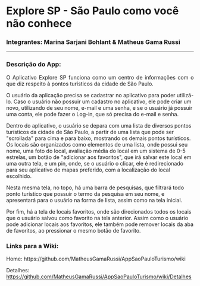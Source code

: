 <h1>Explore SP - São Paulo como você não conhece</h1>
<h3>Integrantes: Marina Sarjani Bohlant & Matheus Gama Russi</h3>
<hr>
<h3>Descrição do App:</h3>
<p align="justify">
O Aplicativo Explore SP funciona como um centro de informações com o que diz respeito à pontos turísticos da cidade de São Paulo.
  
O usuário da aplicação precisa se cadastrar no aplicativo para poder utilizá-lo. Caso o usuário não possuir um cadastro no aplicativo, ele pode criar um novo, utilizando de seu nome, e-mail e uma senha, e se o usuário já possuir uma conta, ele pode fazer o Log-in, que só precisa do e-mail e senha.

Dentro do aplicativo, o usuário se depara com uma lista de diversos pontos turísticos da cidade de São Paulo, a partir de uma lista que pode ser "scrollada" para cima e para baixo, mostrando os demais pontos turísticos. Os locais são organizados como elementos de uma lista, onde possui seu nome, uma foto do local, avaliação média do local em um sistema de 0-5 estrelas, um botão de "adicionar aos favoritos", que irá salvar este local em uma outra tela, e um pin, onde, se o usuário o clicar, ele é redirecionado para seu aplicativo de mapas preferido, com a localização do local escolhido.

Nesta mesma tela, no topo, há uma barra de pesquisas, que filtrará todo ponto turístico que possuir o termo da pesquisa em seu nome, e apresentará para o usuário na forma de lista, assim como na tela inicial.

Por fim, há a tela de locais favoritos, onde são direcionados todos os locais que o usuário salvou como favorito na tela anterior. Assim como o usuário pode adicionar locais aos favoritos, ele também pode remover locais da aba de favoritos, ao pressionar o mesmo botão de favorito.
</p>

<h3>Links para a Wiki:</h3>
<p>
  Home: https://github.com/MatheusGamaRussi/AppSaoPauloTurismo/wiki

  Detalhes: https://github.com/MatheusGamaRussi/AppSaoPauloTurismo/wiki/Detalhes
</p>
